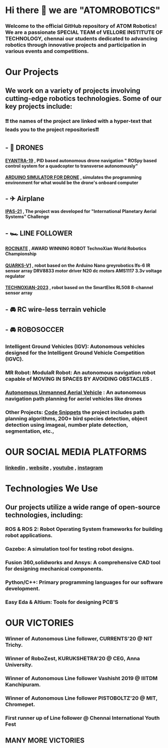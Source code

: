# Hi there 👋 we are  **"ATOMROBOTICS"** 

### Welcome to the official GitHub repository of ATOM Robotics! We are a passionate SPECIAL TEAM  of VELLORE INSTITUTE OF TECHNOLOGY, chennai  our students dedicated to advancing robotics through innovative projects and participation in various events and competitions.

# Our Projects
 ## We work on a variety of projects involving cutting-edge robotics technologies. Some of our key projects include:
 ### **❗❗ the names of the project are linked with a hyper-text that leads you to the project repositories❗❗**
 
## - 🚁 DRONES
#### [EYANTRA-19](https://github.com/atomrobotics/EYANTRA-19) , PID based autonomous drone navigation " ROSpy based control system for a quadcopter to transverse  autonomously"
#### [ARDUINO SIMULATOR FOR DRONE](https://github.com/JustTheCoolest/Atom_Arduino_Drone_Simulator) ,  simulates the programming environment for what would be the drone's onboard computer

## - ✈ Airplane
#### [IPAS-21](https://github.com/atomrobotics/IPAS-21) , The project was developed for "International Planetary Aerial Systems" Challenge

## - 🏎 LINE FOLLOWER
#### [ROCINATE](https://github.com/JustTheCoolest/Atom-Rocinante-Line-Follower) , AWARD WINNING ROBOT TechnoXian World Robotics Championship
#### [QUARKS-V1](https://github.com/atomroboticsvitc/line_follower_quarks_v1) , robot based on the Arduino Nano greyrobotics lfs-6 IR sensor array DRV8833 motor driver N20 dc motors AMS1117 3.3v voltage regulator
#### [TECHNOXIAN-2023](https://github.com/atomroboticsvitc/LineFollower_Technoxian2023) , robot based on the SmartElex RL508 8-channel sensor array

## - 🚘 RC wire-less terrain vehicle

## - 🚘 ROBOSOCCER
### Intelligent Ground Vehicles (IGV): Autonomous vehicles designed for the Intelligent Ground Vehicle Competition (IGVC).

### MR Robot: ModulaR Robot: An autonomous navigation robot capable of MOVING IN SPACES BY AVOIDING OBSTACLES . 

### [Autonomous Unmanned Aerial Vehicle](https://github.com/atomrobotics/IPAS-21) :  An autonomous navigation path planning for aeriel vehicles like drones

### Other Projects: [Code Snippets](https://github.com/atomrobotics/Code_Snippets)  the project includes path planning algorithms, 200+ bird species detection, object detection using imageai, number plate detection, segmentation, etc.,

# OUR SOCIAL MEDIA PLATFORMS
### [linkedin](https://www.linkedin.com/company/atomrobotics/) , [website](https://atomrobotics.github.io/robots.html) , [youtube](https://www.youtube.com/@atomrobotics2167) , [instagram](https://www.instagram.com/atomrobotics_vitc?igsh=OGl1eWRrYmZrcG5k) 

# Technologies We Use 
## Our projects utilize a wide range of open-source technologies, including:

### **ROS & ROS 2**: Robot Operating System frameworks for building robot applications.
### **Gazebo**: A simulation tool for testing robot designs. 
### **Fusion 360,solidworks and Ansys**: A comprehensive CAD tool for designing mechanical components. 
### **Python/C++**: Primary programming languages for our software development. 
### **Easy Eda & Altium**: Tools for designing PCB'S

#  **OUR VICTORIES**

### Winner of Autonomous Line follower, CURRENTS'20 @ NIT Trichy.
### Winner of RoboZest, KURUKSHETRA'20 @ CEG, Anna University.
### Winner of Autonomous Line follower Vashisht 2019 @ IIITDM Kanchipuram.
### Winner of Autonomous Line follower PISTOBOLTZ'20 @ MIT, Chromepet.
### First runner up of Line follower @ Chennai International Youth Fest
## **MANY MORE VICTORIES**
